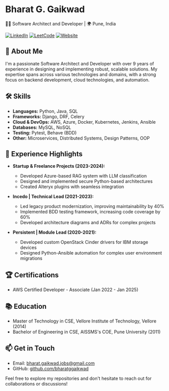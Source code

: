 # Bharat G. Gaikwad

👨‍💻 Software Architect and Developer | 🌍 Pune, India

[![LinkedIn](https://img.shields.io/badge/LinkedIn-Connect-blue)](https://www.linkedin.com/in/bharatgaikwad)
[![LeetCode](https://img.shields.io/badge/LeetCode-Profile-orange)](https://leetcode.com/u/bharatgaikwad)
[![Website](https://img.shields.io/badge/Website-Visit-green)](https://greatbharat.in)

## 👋 About Me

I'm a passionate Software Architect and Developer with over 9 years of experience in designing and implementing robust, scalable solutions. My expertise spans across various technologies and domains, with a strong focus on backend development, cloud technologies, and automation.

## 🛠️ Skills

- **Languages:** Python, Java, SQL
- **Frameworks:** Django, DRF, Celery
- **Cloud & DevOps:** AWS, Azure, Docker, Kubernetes, Jenkins, Ansible
- **Databases:** MySQL, NoSQL
- **Testing:** Pytest, Behave (BDD)
- **Other:** Microservices, Distributed Systems, Design Patterns, OOP

## 🚀 Experience Highlights

- **Startup & Freelance Projects (2023-2024):**
  - Developed Azure-based RAG system with LLM classification
  - Designed and implemented secure Python-based architectures
  - Created Alteryx plugins with seamless integration

- **Incedo | Technical Lead (2021-2023):**
  - Led legacy product modernization, improving maintainability by 40%
  - Implemented BDD testing framework, increasing code coverage by 60%
  - Developed architecture diagrams and ADRs for complex projects

- **Persistent | Module Lead (2020-2021):**
  - Developed custom OpenStack Cinder drivers for IBM storage devices
  - Designed Python-Ansible automation for complex user environment migrations

## 🏆 Certifications

- AWS Certified Developer - Associate (Jan 2022 - Jan 2025)

## 📚 Education

- Master of Technology in CSE, Vellore Institute of Technology, Vellore (2014)
- Bachelor of Engineering in CSE, AISSMS's COE, Pune University (2011)

## 📫 Get in Touch

- Email: bharat.gaikwad.jobs@gmail.com
- GitHub: [github.com/bharatggaikwad](https://github.com/bharatggaikwad)

Feel free to explore my repositories and don't hesitate to reach out for collaborations or discussions!
